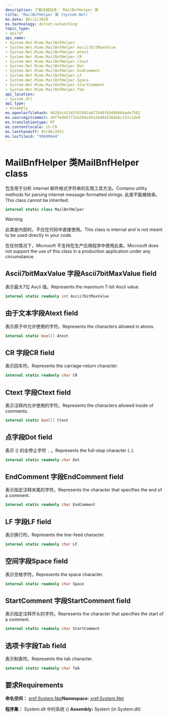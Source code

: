 ```yaml
---
description: 了解详细信息： MailBnfHelper 类
title: 'MailBnfHelper 类 (System.Net) '
ms.date: 06/12/2020
ms.technology: dotnet-networking
topic_type:
- apiref
api_name:
- System.Net.Mime.MailBnfHelper
- System.Net.Mime.MailBnfHelper.Ascii7bitMaxValue
- System.Net.Mime.MailBnfHelper.Atext
- System.Net.Mime.MailBnfHelper.CR
- System.Net.Mime.MailBnfHelper.Ctext
- System.Net.Mime.MailBnfHelper.Dot
- System.Net.Mime.MailBnfHelper.EndComment
- System.Net.Mime.MailBnfHelper.LF
- System.Net.Mime.MailBnfHelper.Space
- System.Net.Mime.MailBnfHelper.StartComment
- System.Net.Mime.MailBnfHelper.Tab
api_location:
- System.dll
api_type:
- Assembly
ms.openlocfilehash: 942b5c423d2f63985a8f7840f69d956bbade7582
ms.sourcegitcommit: ddf7edb67715a5b9a45e3dd44536dabc153c1de0
ms.translationtype: MT
ms.contentlocale: zh-CN
ms.lasthandoff: 02/06/2021
ms.locfileid: "99699644"
---
```

# <a name="mailbnfhelper-class"></a><span data-ttu-id="d8da9-103">MailBnfHelper 类</span><span class="sxs-lookup"><span data-stu-id="d8da9-103">MailBnfHelper class</span></span>

<span data-ttu-id="d8da9-104">包含用于分析 internet 邮件格式字符串的实用工具方法。</span><span class="sxs-lookup"><span data-stu-id="d8da9-104">Contains utility methods for parsing internet message-formatted strings.</span></span> <span data-ttu-id="d8da9-105">此类不能被继承。</span><span class="sxs-lookup"><span data-stu-id="d8da9-105">This class cannot be inherited.</span></span>

```csharp
internal static class MailBnfHelper
```

> [!WARNING]
> <span data-ttu-id="d8da9-106">此类是内部的，不应在代码中直接使用。</span><span class="sxs-lookup"><span data-stu-id="d8da9-106">This class is internal and is not meant to be used directly in your code.</span></span>
>
> <span data-ttu-id="d8da9-107">在任何情况下，Microsoft 不支持在生产应用程序中使用此类。</span><span class="sxs-lookup"><span data-stu-id="d8da9-107">Microsoft does not support the use of this class in a production application under any circumstance.</span></span>

## <a name="ascii7bitmaxvalue-field"></a><span data-ttu-id="d8da9-108">Ascii7bitMaxValue 字段</span><span class="sxs-lookup"><span data-stu-id="d8da9-108">Ascii7bitMaxValue field</span></span>

<span data-ttu-id="d8da9-109">表示最大7位 Ascii 值。</span><span class="sxs-lookup"><span data-stu-id="d8da9-109">Represents the maximum 7-bit Ascii value.</span></span>

```csharp
internal static readonly int Ascii7bitMaxValue
```

## <a name="atext-field"></a><span data-ttu-id="d8da9-110">由于文本字段</span><span class="sxs-lookup"><span data-stu-id="d8da9-110">Atext field</span></span>

<span data-ttu-id="d8da9-111">表示原子中允许使用的字符。</span><span class="sxs-lookup"><span data-stu-id="d8da9-111">Represents the characters allowed in atoms.</span></span>

```csharp
internal static bool[] Atext
```

## <a name="cr-field"></a><span data-ttu-id="d8da9-112">CR 字段</span><span class="sxs-lookup"><span data-stu-id="d8da9-112">CR field</span></span>

<span data-ttu-id="d8da9-113">表示回车符。</span><span class="sxs-lookup"><span data-stu-id="d8da9-113">Represents the carriage-return character.</span></span>

```csharp
internal static readonly char CR
```

## <a name="ctext-field"></a><span data-ttu-id="d8da9-114">Ctext 字段</span><span class="sxs-lookup"><span data-stu-id="d8da9-114">Ctext field</span></span>

<span data-ttu-id="d8da9-115">表示注释内允许使用的字符。</span><span class="sxs-lookup"><span data-stu-id="d8da9-115">Represents the characters allowed inside of comments.</span></span>

```csharp
internal static bool[] Ctext
```

## <a name="dot-field"></a><span data-ttu-id="d8da9-116">点字段</span><span class="sxs-lookup"><span data-stu-id="d8da9-116">Dot field</span></span>

<span data-ttu-id="d8da9-117">表示 () 的全停止字符 `.` 。</span><span class="sxs-lookup"><span data-stu-id="d8da9-117">Represents the full-stop character (`.`).</span></span>

```csharp
internal static readonly char Dot
```

## <a name="endcomment-field"></a><span data-ttu-id="d8da9-118">EndComment 字段</span><span class="sxs-lookup"><span data-stu-id="d8da9-118">EndComment field</span></span>

<span data-ttu-id="d8da9-119">表示指定注释末尾的字符。</span><span class="sxs-lookup"><span data-stu-id="d8da9-119">Represents the character that specifies the end of a comment.</span></span>

```csharp
internal static readonly char EndComment
```

## <a name="lf-field"></a><span data-ttu-id="d8da9-120">LF 字段</span><span class="sxs-lookup"><span data-stu-id="d8da9-120">LF field</span></span>

<span data-ttu-id="d8da9-121">表示换行符。</span><span class="sxs-lookup"><span data-stu-id="d8da9-121">Represents the line-feed character.</span></span>

```csharp
internal static readonly char LF
```

## <a name="space-field"></a><span data-ttu-id="d8da9-122">空间字段</span><span class="sxs-lookup"><span data-stu-id="d8da9-122">Space field</span></span>

<span data-ttu-id="d8da9-123">表示空格字符。</span><span class="sxs-lookup"><span data-stu-id="d8da9-123">Represents the space character.</span></span>

```csharp
internal static readonly char Space
```

## <a name="startcomment-field"></a><span data-ttu-id="d8da9-124">StartComment 字段</span><span class="sxs-lookup"><span data-stu-id="d8da9-124">StartComment field</span></span>

<span data-ttu-id="d8da9-125">表示指定注释开头的字符。</span><span class="sxs-lookup"><span data-stu-id="d8da9-125">Represents the character that specifies the start of a comment.</span></span>

```csharp
internal static readonly char StartComment
```

## <a name="tab-field"></a><span data-ttu-id="d8da9-126">选项卡字段</span><span class="sxs-lookup"><span data-stu-id="d8da9-126">Tab field</span></span>

<span data-ttu-id="d8da9-127">表示制表符。</span><span class="sxs-lookup"><span data-stu-id="d8da9-127">Represents the tab character.</span></span>

```csharp
internal static readonly char Tab
```

## <a name="requirements"></a><span data-ttu-id="d8da9-128">要求</span><span class="sxs-lookup"><span data-stu-id="d8da9-128">Requirements</span></span>

<span data-ttu-id="d8da9-129">**命名空间：** <xref:System.Net></span><span class="sxs-lookup"><span data-stu-id="d8da9-129">**Namespace:** <xref:System.Net></span></span>

<span data-ttu-id="d8da9-130">**程序集：** System.dll 中的系统 () </span><span class="sxs-lookup"><span data-stu-id="d8da9-130">**Assembly:** System (in System.dll)</span></span>
